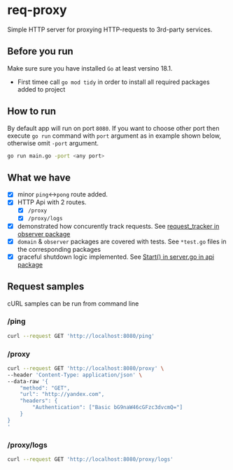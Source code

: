 # req-proxy

Simple HTTP server for proxying HTTP-requests to 3rd-party services.

## Before you run

Make sure sure you have installed `Go` at least versino 18.1.

- First timee call `go mod tidy` in order to install all required packages added to project

## How to run

By default app will run on port `8080`. If you want to choose other port then execute `go run` command with `port` argument as in example shown below, otherwise omit `-port` argument.

```sh
go run main.go -port <any port>
```

## What we have

- [x] minor `ping`<->`pong` route added.
- [x] HTTP Api with 2 routes.
  - [x] `/proxy`
  - [x] `/proxy/logs`
- [x] demonstrated how concurently track requests. See [request_tracker in observer package](./observer/request_tracker.go)
- [x] `domain` & `observer` packages are covered with tests. See `*test.go` files in the corresponding packages
- [x] graceful shutdown logic implemented. See [Start() in server.go in api package](./api/server.go)

## Request samples

cURL samples can be run from command line

### /ping

```sh
curl --request GET 'http://localhost:8080/ping'
```

### /proxy

```sh
curl --request GET 'http://localhost:8080/proxy' \
--header 'Content-Type: application/json' \
--data-raw '{
    "method": "GET",
    "url": "http://yandex.com",
    "headers": {
        "Authentication": ["Basic bG9naW46cGFzc3dvcmQ="]
    }
}
'
```

### /proxy/logs

```sh
curl --request GET 'http://localhost:8080/proxy/logs'
```
